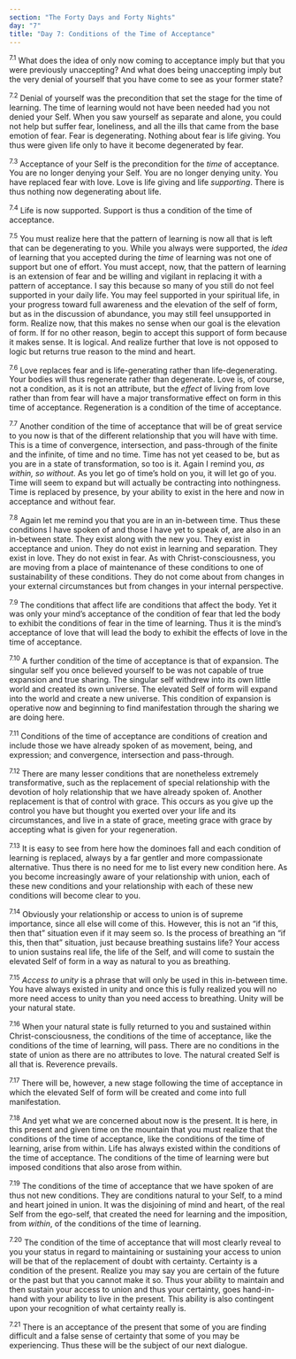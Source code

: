 ```yaml
---
section: "The Forty Days and Forty Nights"
day: "7"
title: "Day 7: Conditions of the Time of Acceptance"
---
```


<sup>7.1</sup> What does the idea of only now coming to acceptance imply
but that you were previously unaccepting? And what does being
unaccepting imply but the very denial of yourself that you have come to
see as your former state? 

<sup>7.2</sup> Denial of yourself was the precondition that set the
stage for the time of learning. The time of learning would not have been
needed had you not denied your Self. When you saw yourself as separate
and alone, you could not help but suffer fear, loneliness, and all the
ills that came from the base emotion of fear. Fear is degenerating.
Nothing about fear is life giving. You thus were given life only to have
it become degenerated by fear. 

<sup>7.3</sup> Acceptance of your Self is the precondition for the
*time* of acceptance. You are no longer denying your Self. You are no
longer denying unity. You have replaced fear with love.  Love is life
giving and life *supporting*. There is thus nothing now degenerating
about life. 

<sup>7.4</sup> Life is now supported. Support is thus a condition of the
time of acceptance. 

<sup>7.5</sup> You must realize here that the pattern of learning is now
all that is left that can be degenerating to you. While you always were
supported, the *idea* of learning that you accepted during the *time* of
learning was not one of support but one of effort. You must accept, now,
that the pattern of learning is an extension of fear and be willing and
vigilant in replacing it with a pattern of acceptance. I say this
because so many of you still do not feel supported in your daily life.
You may feel supported in your spiritual life, in your progress toward
full awareness and the elevation of the self of form, but as in the
discussion of abundance, you may still feel unsupported in form. Realize
now, that this makes no sense when our goal is the elevation of form. If
for no other reason, begin to accept this support of form because it
makes sense. It is logical. And realize further that love is not opposed
to logic but returns true reason to the mind and heart. 

<sup>7.6</sup> Love replaces fear and is life-generating rather than
life-degenerating. Your bodies will thus regenerate rather than
degenerate. Love is, of course, not a condition, as it is not an
attribute, but the *effect* of living from love rather than from fear
will have a major transformative effect on form in this time of
acceptance.  Regeneration is a condition of the time of acceptance. 

<sup>7.7</sup> Another condition of the time of acceptance that will be
of great service to you now is that of the different relationship that
you will have with time. This is a time of convergence, intersection,
and pass-through of the finite and the infinite, of time and no time.
Time has not yet ceased to be, but as you are in a state of
transformation, so too is it. Again I remind you, *as within, so
without*. As you let go of time’s hold on you, it will let go of you.
Time will seem to expand but will actually be contracting into
nothingness. Time is replaced by presence, by your ability to exist in
the here and now in acceptance and without fear. 

<sup>7.8</sup> Again let me remind you that you are in an in-between
time. Thus these conditions I have spoken of and those I have yet to
speak of, are also in an in-between state. They exist along with the new
you. They exist in acceptance and union. They do not exist in learning
and separation. They exist in love. They do not exist in fear. As with
Christ-consciousness, you are moving from a place of maintenance of
these conditions to one of sustainability of these conditions. They do
not come about from changes in your external circumstances but from
changes in your internal perspective. 

<sup>7.9</sup> The conditions that affect life are conditions that
affect the body.  Yet it was only your mind’s acceptance of the
condition of fear that led the body to exhibit the conditions of fear in
the time of learning. Thus it is the mind’s acceptance of love that will
lead the body to exhibit the effects of love in the time of acceptance. 

<sup>7.10</sup> A further condition of the time of acceptance is that of
expansion.  The singular self you once believed yourself to be was not
capable of true expansion and true sharing. The singular self withdrew
into its own little world and created its own universe. The elevated
Self of form will expand into the world and create a new universe. This
condition of expansion is operative now and beginning to find
manifestation through the sharing we are doing here. 

<sup>7.11</sup> Conditions of the time of acceptance are conditions of
creation and include those we have already spoken of as movement, being,
and expression; and convergence, intersection and pass-through.

<sup>7.12</sup> There are many lesser conditions that are nonetheless
extremely transformative, such as the replacement of special
relationship with the devotion of holy relationship that we have already
spoken of. Another replacement is that of control with grace. This
occurs as you give up the control you have but thought you exerted over
your life and its circumstances, and live in a state of grace, meeting
grace with grace by accepting what is given for your regeneration. 

<sup>7.13</sup> It is easy to see from here how the dominoes fall and
each condition of learning is replaced, always by a far gentler and more
compassionate alternative.  Thus there is no need for me to list every
new condition here. As you become increasingly aware of your
relationship with union, each of these new conditions and your
relationship with each of these new conditions will become clear to you. 

<sup>7.14</sup> Obviously your relationship or access to union is of
supreme importance, since all else will come of this.  However, this is
not an “if this, then that” situation even if it may seem so. Is the
process of breathing an “if this, then that” situation, just because
breathing sustains life? Your access to union sustains real life, the
life of the Self, and will come to sustain the elevated Self of form in
a way as natural to you as breathing. 

<sup>7.15</sup> *Access to unity* is a phrase that will only be used in
this in-between time. You have always existed in unity and once this is
fully realized you will no more need access to unity than you need
access to breathing. Unity will be your natural state. 

<sup>7.16</sup> When your natural state is fully returned to you and
sustained within Christ-consciousness, the conditions of the time of
acceptance, like the conditions of the time of learning, will pass.
There are no conditions in the state of union as there are no attributes
to love.  The natural created Self is all that is. Reverence prevails.

<sup>7.17</sup> There will be, however, a new stage following the time
of acceptance in which the elevated Self of form will be created and
come into full manifestation. 

<sup>7.18</sup> And yet what we are concerned about now is the present.
It is here, in this present and given time on the mountain that you must
realize that the conditions of the time of acceptance, like the
conditions of the time of learning, arise from within. Life has always
existed within the conditions of the time of acceptance. The conditions
of the time of learning were but imposed conditions that also arose from
within. 

<sup>7.19</sup> The conditions of the time of acceptance that we have
spoken of are thus not new conditions. They are conditions natural to
your Self, to a mind and heart joined in union. It was the disjoining of
mind and heart, of the real Self from the ego-self, that created the
need for learning and the imposition, from *within*, of the conditions
of the time of learning. 

<sup>7.20</sup> The condition of the time of acceptance that will most
clearly reveal to you your status in regard to maintaining or sustaining
your access to union will be that of the replacement of doubt with
certainty.  Certainty is a condition of the present. Realize you may say
you are certain of the future or the past but that you cannot make it
so. Thus your ability to maintain and then sustain your access to union
and thus your certainty, goes hand-in-hand with your ability to live in
the present. This ability is also contingent upon your recognition of
what certainty really is. 

<sup>7.21</sup> There is an acceptance of the present that some of you
are finding difficult and a false sense of certainty that some of you
may be experiencing. Thus these will be the subject of our next
dialogue.

